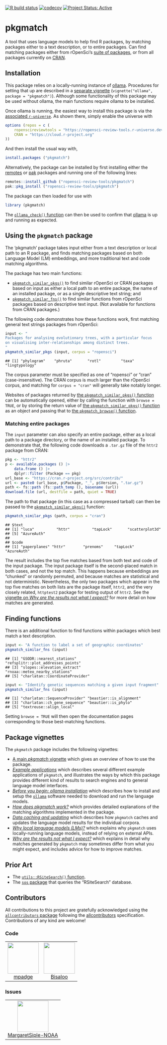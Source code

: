 <!-- badges: start -->

[![R build
status](https://github.com/ropensci-review-tools/pkgmatch/workflows/R-CMD-check/badge.svg)](https://github.com/ropensci-review-tools/pkgmatch/actions?query=workflow%3AR-CMD-check)
[![codecov](https://codecov.io/gh/ropensci-review-tools/pkgmatch/branch/main/graph/badge.svg)](https://app.codecov.io/gh/ropensci-review-tools/pkgmatch)
[![Project Status:
Active](https://www.repostatus.org/badges/latest/active.svg)](https://www.repostatus.org/#active)
<!-- badges: end -->

# pkgmatch

A tool that uses language models to help find R packages, by matching
packages either to a text description, or to entire packages. Can find
matching packages either from rOpenSci’s [suite of
packages](https://ropensci.org/packages), or from all packages currently
on [CRAN](https://cran.r-project.org).

## Installation

This package relies on a locally-running instance of
[ollama](https://ollama.com). Procedures for setting that up are
described in a [separate
vignette](https://docs.ropensci.org/pkgmatch/articles/B_ollama.html)
(`vignette("ollama", package = "pkgmatch")`). Although some
functionality of this package may be used without ollama, the main
functions require ollama to be installed.

Once ollama is running, the easiest way to install this package is via
the [associated
`r-universe`](https://ropensci-review-tools.r-universe.dev/ui#builds).
As shown there, simply enable the universe with

``` r
options (repos = c (
    ropenscireviewtools = "https://ropensci-review-tools.r-universe.dev",
    CRAN = "https://cloud.r-project.org"
))
```

And then install the usual way with,

``` r
install.packages ("pkgmatch")
```

Alternatively, the package can be installed by first installing either
the [remotes](https://remotes.r-lib.org) or
[pak](https://pak.r-lib.org/) packages and running one of the following
lines:

``` r
remotes::install_github ("ropensci-review-tools/pkgmatch")
pak::pkg_install ("ropensci-review-tools/pkgmatch")
```

The package can then loaded for use with

``` r
library (pkgmatch)
```

The [`ollama_check()`
function](https://docs.ropensci.org/pkgmatch/reference/ollama_check.html)
can then be used to confirm that [ollama](https://ollama.com) is up and
running as expected.

## Using the `pkgmatch` package

The ‘pkgmatch’ package takes input either from a text description or
local path to an R package, and finds matching packages based on both
Language Model (LM) embeddings, and more traditional text and code
matching algorithms.

The package has two main functions:

- [`pkgmatch_similar_pkgs()`](https://docs.ropensci.org/pkgmatch/reference/pkgmatch_similar_pkgs.html)
  to find similar rOpenSci or CRAN packages based on input as either a
  local path to an entire package, the name of an installed package, or
  as a single descriptive text string; and
- [`pkgmatch_similar_fns()`](https://docs.ropensci.org/pkgmatch/reference/pkgmatch_similar_fns.html)
  to find similar functions from rOpenSci packages based on descriptive
  text input. (Not available for functions from CRAN packages.)

The following code demonstrates how these functions work, first matching
general text strings packages from rOpenSci:

``` r
input <- "
Packages for analysing evolutionary trees, with a particular focus
on visualising inter-relationships among distinct trees.
"
pkgmatch_similar_pkgs (input, corpus = "ropensci")
```

    ## [1] "phylogram"    "phruta"       "rotl"         "taxa"         "lingtypology"

The corpus parameter must be specified as one of “ropensci” or “cran”
(case-insensitive). The CRAN corpus is much larger than the rOpenSci
corpus, and matching for `corpus = "cran"` will generally take notably
longer.

Websites of packages returned by [the `pkgmatch_similar_pkgs()`
function](https://docs.ropensci.org/pkgmatch/reference/pkgmatch_similar_pkgs.html)
can be automatically opened, either by calling the function with
`browse = TRUE`, or by storing the return value of [the
`pkgmatch_similar_pkgs()`
function](https://docs.ropensci.org/pkgmatch/reference/pkgmatch_similar_pkgs.html)
as an object and passing that to [the `pkgmatch_browse()`
function](https://docs.ropensci.org/pkgmatch/reference/pkgmatch_browse.html).

### Matching entire packages

The `input` parameter can also specify an entire package, either as a
local path to a package directory, or the name of an installed package.
To demonstrate that, the following code downloads a `.tar.gz` file of
the `httr2` package from CRAN:

``` r
pkg <- "httr2"
p <- available.packages () |>
    data.frame () |>
    dplyr::filter (Package == pkg)
url_base <- "https://cran.r-project.org/src/contrib/"
url <- paste0 (url_base, p$Package, "_", p$Version, ".tar.gz")
path <- fs::path (fs::path_temp (), basename (url))
download.file (url, destfile = path, quiet = TRUE)
```

The path to that package (in this case as a compressed tarball) can then
be passed to the
[`pkgmatch_similar_pkgs()`](https://docs.ropensci.org/pkgmatch/reference/pkgmatch_similar_pkgs.html)
function:

``` r
pkgmatch_similar_pkgs (path, corpus = "cran")
```

    ## $text
    ## [1] "luca"          "httr"          "tapLock"       "scatterplot3d"
    ## [5] "AzureAuth"    
    ## 
    ## $code
    ## [1] "paperplanes" "httr"        "prenoms"     "tapLock"     "AzureAuth"

The result includes the top five matches based from both text and code
of the input package. The input package itself is the second-placed
match in both cases, and not the top match. This happens because
embeddings are “chunked” or randomly permuted, and because matches are
statistical and not deterministic. Nevertheless, the only two packages
which appear in the top five matches on both lists are the package
itself, `httr2`, and the very closely related, `httptest2` package for
testing output of `httr2`. See the [vignette on *Why are the results not
what I
expect?*](https://docs.ropensci.org/pkgmatch/articles/F_why-are-the-results-not-what-i-expect.html)
for more detail on how matches are generated.

## Finding functions

There is an additional function to find functions within packages which
best match a text description.

``` r
input <- "A function to label a set of geographic coordinates"
pkgmatch_similar_fns (input)
```

    ## [1] "GSODR::nearest_stations"          "refsplitr::plot_addresses_points"
    ## [3] "slopes::elevation_extract"        "rnoaa::meteo_nearby_stations"    
    ## [5] "charlatan::CoordinateProvider"

``` r
input <- "Identify genetic sequences matching a given input fragment"
pkgmatch_similar_fns (input)
```

    ## [1] "charlatan::SequenceProvider" "beastier::is_alignment"     
    ## [3] "charlatan::ch_gene_sequence" "beautier::is_phylo"         
    ## [5] "textreuse::align_local"

Setting `browse = TRUE` will then open the documentation pages
corresponding to those best-matching functions.

## Package vignettes

The `pkgmatch` package includes the following vignettes:

- [A main *pkgmatch*
  vignette](https://docs.ropensci.org/pkgmatch/articles/pkgmatch.html)
  which gives an overview of how to use the package.
- [*Example
  applications*](https://docs.ropensci.org/pkgmatch/articles/A_extended-use-case.html)
  which describes several different example applications of `pkgmatch`,
  and illustrates the ways by which this package provides different kind
  of results to search engines and to general language model interfaces.
- [*Before you begin: ollama
  installation*](https://docs.ropensci.org/pkgmatch/articles/B_ollama.html)
  which describes how to install and setup the
  [`ollama`](https://ollama.com) software needed to download and run the
  language models.
- [*How does pkgmatch
  work?*](https://docs.ropensci.org/pkgmatch/articles/C_how-does-it-work.html)
  which provides detailed explanations of the matching algorithms
  implemented in the package.
- [*Data caching and
  updating*](https://docs.ropensci.org/pkgmatch/articles/D_data-caching-and-updating.html)
  which describes how `pkgmatch` caches and updates the language model
  results for the individual corpora.
- [*Why local language models
  (LMs)?*](https://docs.ropensci.org/pkgmatch/articles/F_why-local-lms.html)
  which explains why `pkgmatch` uses locally-running language models,
  instead of relying on external APIs.
- [*Why are the results not what I
  expect?*](https://docs.ropensci.org/pkgmatch/articles/F_why-are-the-results-not-what-i-expect.html)
  which explains in detail why matches generated by `pkgmatch` may
  sometimes differ from what you might expect, and includes advice for
  how to improve matches.

## Prior Art

- The [`utils::RSiteSearch()`
  function](https://stat.ethz.ch/R-manual/R-devel/library/utils/html/RSiteSearch.html).
- The [`sos` package](https://github.com/sbgraves237/sos) that queries
  the “RSiteSearch” database.

## Contributors

<!-- ALL-CONTRIBUTORS-LIST:START - Do not remove or modify this section -->
<!-- prettier-ignore-start -->
<!-- markdownlint-disable -->

All contributions to this project are gratefully acknowledged using the
[`allcontributors` package](https://github.com/ropensci/allcontributors)
following the [allcontributors](https://allcontributors.org)
specification. Contributions of any kind are welcome!

### Code

<table>
<tr>
<td align="center">
<a href="https://github.com/mpadge">
<img src="https://avatars.githubusercontent.com/u/6697851?v=4" width="100px;" alt=""/>
</a><br>
<a href="https://github.com/ropensci-review-tools/pkgmatch/commits?author=mpadge">mpadge</a>
</td>
<td align="center">
<a href="https://github.com/Bisaloo">
<img src="https://avatars.githubusercontent.com/u/10783929?v=4" width="100px;" alt=""/>
</a><br>
<a href="https://github.com/ropensci-review-tools/pkgmatch/commits?author=Bisaloo">Bisaloo</a>
</td>
</tr>
</table>

### Issues

<table>
<tr>
<td align="center">
<a href="https://github.com/MargaretSiple-NOAA">
<img src="https://avatars.githubusercontent.com/u/73858992?u=7ea549d423535a74d69a75ff6303af35496290fb&v=4" width="100px;" alt=""/>
</a><br>
<a href="https://github.com/ropensci-review-tools/pkgmatch/issues?q=is%3Aissue+author%3AMargaretSiple-NOAA">MargaretSiple-NOAA</a>
</td>
</tr>
</table>
<!-- markdownlint-enable -->
<!-- prettier-ignore-end -->
<!-- ALL-CONTRIBUTORS-LIST:END -->
